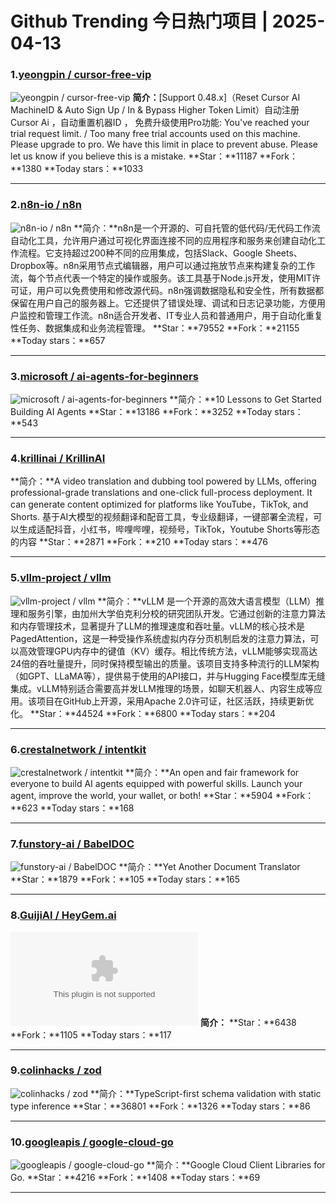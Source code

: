# Github Trending 今日热门项目 | 2025-04-13
### 1.[yeongpin / cursor-free-vip](https://github.com/yeongpin/cursor-free-vip)

![yeongpin / cursor-free-vip](https://opengraph.githubassets.com/45c22f97c3771b09853415f02a3e66192f61a8448965b048215026a1d0eadc3d/yeongpin/cursor-free-vip)
**简介：**[Support 0.48.x]（Reset Cursor AI MachineID & Auto Sign Up / In & Bypass Higher Token Limit）自动注册 Cursor Ai ，自动重置机器ID ， 免费升级使用Pro功能: You've reached your trial request limit. / Too many free trial accounts used on this machine. Please upgrade to pro. We have this limit in place to prevent abuse. Please let us know if you believe this is a mistake.
**Star：**11187
**Fork：**1380
**Today stars：**1033

---

### 2.[n8n-io / n8n](https://github.com/n8n-io/n8n)

![n8n-io / n8n](https://repository-images.githubusercontent.com/193215554/df34b36d-279c-496c-91c2-959dd9c9f13d)
**简介：**n8n是一个开源的、可自托管的低代码/无代码工作流自动化工具，允许用户通过可视化界面连接不同的应用程序和服务来创建自动化工作流程。它支持超过200种不同的应用集成，包括Slack、Google Sheets、Dropbox等。n8n采用节点式编辑器，用户可以通过拖放节点来构建复杂的工作流，每个节点代表一个特定的操作或服务。该工具基于Node.js开发，使用MIT许可证，用户可以免费使用和修改源代码。n8n强调数据隐私和安全性，所有数据都保留在用户自己的服务器上。它还提供了错误处理、调试和日志记录功能，方便用户监控和管理工作流。n8n适合开发者、IT专业人员和普通用户，用于自动化重复性任务、数据集成和业务流程管理。
**Star：**79552
**Fork：**21155
**Today stars：**657

---

### 3.[microsoft / ai-agents-for-beginners](https://github.com/microsoft/ai-agents-for-beginners)

![microsoft / ai-agents-for-beginners](https://opengraph.githubassets.com/6ee4033096145ea5c0dc2e9bd8118e5f2cbca1c7d17cb5981b3952b4e37f6ed9/microsoft/ai-agents-for-beginners)
**简介：**10 Lessons to Get Started Building AI Agents
**Star：**13186
**Fork：**3252
**Today stars：**543

---

### 4.[krillinai / KrillinAI](https://github.com/krillinai/KrillinAI)

**简介：**A video translation and dubbing tool powered by LLMs, offering professional-grade translations and one-click full-process deployment. It can generate content optimized for platforms like YouTube，TikTok, and Shorts. 基于AI大模型的视频翻译和配音工具，专业级翻译，一键部署全流程，可以生成适配抖音，小红书，哔哩哔哩，视频号，TikTok，Youtube Shorts等形态的内容
**Star：**2871
**Fork：**210
**Today stars：**476

---

### 5.[vllm-project / vllm](https://github.com/vllm-project/vllm)

![vllm-project / vllm](https://opengraph.githubassets.com/ed732b5b88ce17d33fa9f86f106b41796ec44a7670d4d9f9e1ad6bbb19ab4b11/vllm-project/vllm)
**简介：**vLLM 是一个开源的高效大语言模型（LLM）推理和服务引擎，由加州大学伯克利分校的研究团队开发。它通过创新的注意力算法和内存管理技术，显著提升了LLM的推理速度和吞吐量。vLLM的核心技术是PagedAttention，这是一种受操作系统虚拟内存分页机制启发的注意力算法，可以高效管理GPU内存中的键值（KV）缓存。相比传统方法，vLLM能够实现高达24倍的吞吐量提升，同时保持模型输出的质量。该项目支持多种流行的LLM架构（如GPT、LLaMA等），提供易于使用的API接口，并与Hugging Face模型库无缝集成。vLLM特别适合需要高并发LLM推理的场景，如聊天机器人、内容生成等应用。该项目在GitHub上开源，采用Apache 2.0许可证，社区活跃，持续更新优化。
**Star：**44524
**Fork：**6800
**Today stars：**204

---

### 6.[crestalnetwork / intentkit](https://github.com/crestalnetwork/intentkit)

![crestalnetwork / intentkit](https://opengraph.githubassets.com/e4fecbeeb6d89b0ccae0c37ea88ca5ee13560995f28b27d38d8f8487ec258966/crestalnetwork/intentkit)
**简介：**An open and fair framework for everyone to build AI agents equipped with powerful skills. Launch your agent, improve the world, your wallet, or both!
**Star：**5904
**Fork：**623
**Today stars：**168

---

### 7.[funstory-ai / BabelDOC](https://github.com/funstory-ai/BabelDOC)

![funstory-ai / BabelDOC](https://opengraph.githubassets.com/a10910ef08c70e1437c929100c50055e20f4465f361d1d25d5e48532cfff785d/funstory-ai/BabelDOC)
**简介：**Yet Another Document Translator
**Star：**1879
**Fork：**105
**Today stars：**165

---

### 8.[GuijiAI / HeyGem.ai](https://github.com/GuijiAI/HeyGem.ai)

![GuijiAI / HeyGem.ai](https://opengraph.githubassets.com/953b07d59cc3b2fcef9a8439008cbd342b0766dcc0d7177a7655ba7c38b4ec67/GuijiAI/HeyGem.ai)
**简介：**
**Star：**6438
**Fork：**1105
**Today stars：**117

---

### 9.[colinhacks / zod](https://github.com/colinhacks/zod)

![colinhacks / zod](https://opengraph.githubassets.com/dd1113bfca645cb64264bdb41d4a8e83c366543e2cb5e1cf6cb61f362f7021cf/colinhacks/zod)
**简介：**TypeScript-first schema validation with static type inference
**Star：**36801
**Fork：**1326
**Today stars：**86

---

### 10.[googleapis / google-cloud-go](https://github.com/googleapis/google-cloud-go)

![googleapis / google-cloud-go](https://opengraph.githubassets.com/6023832d7027f06d98be8ae859fc0bd5645533ba2d0874eade110f9ae9483651/googleapis/google-cloud-go)
**简介：**Google Cloud Client Libraries for Go.
**Star：**4216
**Fork：**1408
**Today stars：**69

---

